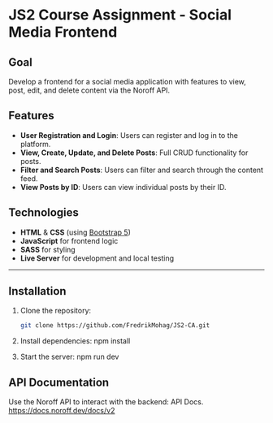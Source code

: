 # JS2 Course Assignment - Social Media Frontend

## Goal
Develop a frontend for a social media application with features to view, post, edit, and delete content via the Noroff API.

## Features
- **User Registration and Login**: Users can register and log in to the platform.
- **View, Create, Update, and Delete Posts**: Full CRUD functionality for posts.
- **Filter and Search Posts**: Users can filter and search through the content feed.
- **View Posts by ID**: Users can view individual posts by their ID.

## Technologies
- **HTML** & **CSS** (using [Bootstrap 5](https://getbootstrap.com/))
- **JavaScript** for frontend logic
- **SASS** for styling
- **Live Server** for development and local testing

---

## Installation

1. Clone the repository:
   ```bash
   git clone https://github.com/FredrikMohag/JS2-CA.git

2. Install dependencies:
npm install

3. Start the server:
npm run dev

## API Documentation

Use the Noroff API to interact with the backend: API Docs.
https://docs.noroff.dev/docs/v2


